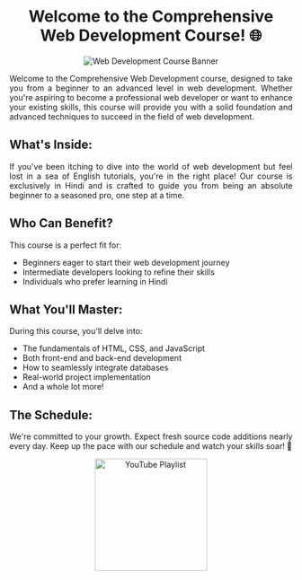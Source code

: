 <!-- Title -->
<h1 align="center">Welcome to the Comprehensive Web Development Course! 🌐</h1>

<!-- Banner Image -->
<p align="center">
  <img src="https://images.unsplash.com/photo-1593720213428-28a5b9e94613?q=80&w=2070&auto=format&fit=crop&ixlib=rb-4.0.3&ixid=M3wxMjA3fDB8MHxwaG90by1wYWdlfHx8fGVufDB8fHx8fA%3D%3D" alt="Web Development Course Banner">
</p>

<!-- Introduction -->
<p align="justify">Welcome to the Comprehensive Web Development course, designed to take you from a beginner to an advanced level in web development. Whether you're aspiring to become a professional web developer or want to enhance your existing skills, this course will provide you with a solid foundation and advanced techniques to succeed in the field of web development.</p>

<!-- What's Inside -->
## What's Inside:

<p align="justify">If you've been itching to dive into the world of web development but feel lost in a sea of English tutorials, you're in the right place! Our course is exclusively in Hindi and is crafted to guide you from being an absolute beginner to a seasoned pro, one step at a time.</p>

<!-- Who Can Benefit -->
## Who Can Benefit?

<p align="justify">This course is a perfect fit for:</p>

- Beginners eager to start their web development journey
- Intermediate developers looking to refine their skills
- Individuals who prefer learning in Hindi

<!-- What You'll Master -->
## What You'll Master:

<p align="justify">During this course, you'll delve into:</p>

- The fundamentals of HTML, CSS, and JavaScript
- Both front-end and back-end development
- How to seamlessly integrate databases
- Real-world project implementation
- And a whole lot more!

<!-- The Schedule -->
## The Schedule:

<p align="justify">We're committed to your growth. Expect fresh source code additions nearly every day. Keep up the pace with our schedule and watch your skills soar! 📅</p>

<!-- YouTube Playlist Link -->
<p align="center">
  <a href="https://www.youtube.com/your_playlist" target="_blank"><img src="https://example.com/youtube_button.png" alt="YouTube Playlist" width="200"></a>
</p>

